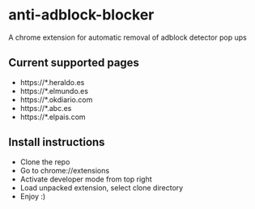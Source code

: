 # anti-adblock-blocker
A chrome extension for automatic removal of adblock detector pop ups

## Current supported pages
 - https://*.heraldo.es
 - https://*.elmundo.es
 - https://*.okdiario.com
 - https://*.abc.es
 - https://*.elpais.com

## Install instructions
 - Clone the repo
 - Go to chrome://extensions
 - Activate developer mode from top right 
 - Load unpacked extension, select clone directory
 - Enjoy :)
